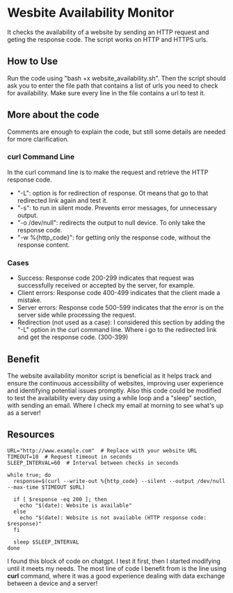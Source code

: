 # Wesbite Availability Monitor
It checks the availability of a website by sending an HTTP request and geting the response code.
The script works on HTTP and HTTPS urls.

## How to Use
Run the code using "bash +x website_availability.sh". Then the script should ask you to enter the file path that contains a list of urls you need to check for availability. Make sure every line in the file contains a url to test it. 

## More about the code
Comments are enough to explain the code, but still some details are needed for more clarification.

### **curl** Command Line
In the curl command line is to make the request and retrieve the HTTP response code.
- "-L": option is for redirection of response. Ot means that go to that redirected link again and test it.
- "-s": to run in silent mode. Prevents error messages, for unnecessary output.
- "-o /dev/null": redirects the output to null device. To only take the response code.
- "-w %{http_code}": for getting only the response code, without the response content.
### Cases
+ Success: Response code 200-299 indicates that request was successfully received or accepted by the server, for example.
+ Client errors: Response code 400-499 indicates that the client made a mistake.
+ Server errors: Response code 500-599 indicates that the error is on the server side while processing the request.
+ Redirection (not used as a case): I considered this section by adding the "-L" option in the curl command line. Where i go to the redirected link and get the response code. (300-399)

## Benefit
The website availability monitor script is beneficial as it helps track and ensure the continuous accessibility of websites, improving user experience and identifying potential issues promptly. Also this code could be modified to test the availability every day using a while loop and a "sleep" section, with sending an email. Where I check my email at morning to see what's up as a server!


## Resources
```
URL="http://www.example.com"  # Replace with your website URL
TIMEOUT=10  # Request timeout in seconds
SLEEP_INTERVAL=60  # Interval between checks in seconds

while true; do
  response=$(curl --write-out %{http_code} --silent --output /dev/null --max-time $TIMEOUT $URL)
  
  if [ $response -eq 200 ]; then
    echo "$(date): Website is available"
  else
    echo "$(date): Website is not available (HTTP response code: $response)"
  fi
  
  sleep $SLEEP_INTERVAL
done

```
I found this block of code on chatgpt. I test it first, then I started modifying until it meets my needs. The most line of code I benefit from is the line using **curl** command, where it was a good experience dealing with data exchange between a device and a server!

